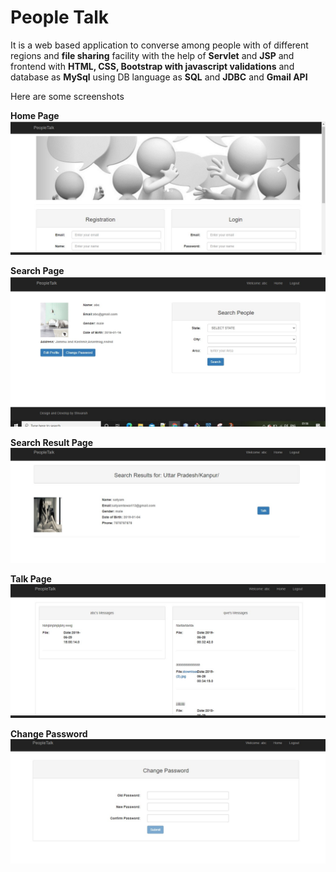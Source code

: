 # People Talk

It is a web based application to converse among people with
of different regions and **file sharing** facility with the help of
**Servlet** and **JSP** and frontend with **HTML, CSS, Bootstrap with javascript validations**
 and database as **MySql** using DB language as **SQL** and **JDBC** and **Gmail API**
 
 Here are some screenshots
 
 **Home Page**
 ![](/screenshots/Screenshot%202020-09-22%20015531.jpg)

**Search Page**
![](/screenshots/Screenshot%202020-09-22%20015625.jpg)

**Search Result Page**
![](/screenshots/Screenshot%202020-09-22%20015738.jpg)

**Talk Page**
![](/screenshots/Screenshot%202020-09-22%20015908.jpg)

**Change Password**
![](/screenshots/Screenshot%202020-09-22%20015955.jpg)


